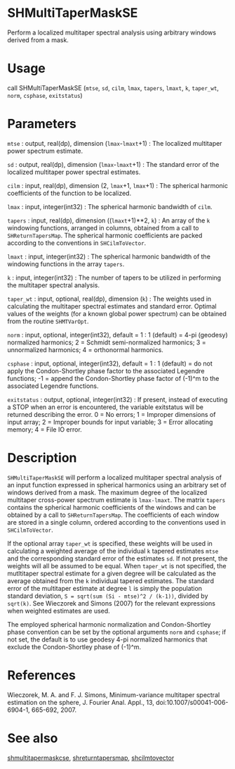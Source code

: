 # SHMultiTaperMaskSE

Perform a localized multitaper spectral analysis using arbitrary windows derived from a mask.

# Usage

call SHMultiTaperMaskSE (`mtse`, `sd`, `cilm`, `lmax`, `tapers`, `lmaxt`, `k`, `taper_wt`, `norm`, `csphase`, `exitstatus`)

# Parameters

`mtse` : output, real(dp), dimension (`lmax`-`lmaxt`+1)
:   The localized multitaper power spectrum estimate.

`sd` : output, real(dp), dimension (`lmax`-`lmaxt`+1)
:   The standard error of the localized multitaper power spectral estimates.

`cilm` : input, real(dp), dimension (2, `lmax`+1, `lmax`+1)
:   The spherical harmonic coefficients of the function to be localized.

`lmax` : input, integer(int32)
:   The spherical harmonic bandwidth of `cilm`.

`tapers` : input, real(dp), dimension ((`lmaxt`+1)**2, `k`)
:   An array of the `k` windowing functions, arranged in columns, obtained from a call to `SHReturnTapersMap`. The spherical harmonic coefficients are packed according to the conventions in `SHCilmToVector`.

`lmaxt` : input, integer(int32)
:   The spherical harmonic bandwidth of the windowing functions in the array `tapers`.

`k` : input, integer(int32)
:   The number of tapers to be utilized in performing the multitaper spectral analysis.

`taper_wt` : input, optional, real(dp), dimension (`k`)
:   The weights used in calculating the multitaper spectral estimates and standard error. Optimal values of the weights (for a known global power spectrum) can be obtained from the routine `SHMTVarOpt`.

`norm` : input, optional, integer(int32), default = 1
:   1 (default) = 4-pi (geodesy) normalized harmonics; 2 = Schmidt semi-normalized harmonics; 3 = unnormalized harmonics; 4 = orthonormal harmonics.

`csphase` : input, optional, integer(int32), default = 1
:   1 (default) = do not apply the Condon-Shortley phase factor to the associated Legendre functions; -1 = append the Condon-Shortley phase factor of (-1)^m to the associated Legendre functions.

`exitstatus` : output, optional, integer(int32)
:   If present, instead of executing a STOP when an error is encountered, the variable exitstatus will be returned describing the error. 0 = No errors; 1 = Improper dimensions of input array; 2 = Improper bounds for input variable; 3 = Error allocating memory; 4 = File IO error.

# Description

`SHMultiTaperMaskSE` will perform a localized multitaper spectral analysis of an input function expressed in spherical harmonics using an arbitrary set of windows derived from a mask. The maximum degree of the localized multitaper cross-power spectrum estimate is `lmax-lmaxt`. The matrix `tapers` contains the spherical harmonic coefficients of the windows and can be obtained by a call to `SHReturnTapersMap`. The coefficients of each window are stored in a single column, ordered according to the conventions used in `SHCilmToVector`.

If the optional array `taper_wt` is specified, these weights will be used in calculating a weighted average of the individual `k` tapered estimates `mtse` and the corresponding standard error of the estimates `sd`. If not present, the weights will all be assumed to be equal. When `taper_wt` is not specified, the mutltitaper spectral estimate for a given degree will be calculated as the average obtained from the `k` individual tapered estimates. The standard error of the multitaper estimate at degree `l` is simply the population standard deviation, `S = sqrt(sum (Si - mtse)^2 / (k-1))`, divided by `sqrt(k)`. See Wieczorek and Simons (2007) for the relevant expressions when weighted estimates are used.

The employed spherical harmonic normalization and Condon-Shortley phase convention can be set by the optional arguments `norm` and `csphase`; if not set, the default is to use geodesy 4-pi normalized harmonics that exclude the Condon-Shortley phase of (-1)^m.

# References

Wieczorek, M. A. and F. J. Simons, Minimum-variance multitaper spectral estimation on the sphere, J. Fourier Anal. Appl., 13, doi:10.1007/s00041-006-6904-1, 665-692, 2007.

# See also

[shmultitapermaskcse](shmultitapermaskcse.html), [shreturntapersmap](shreturntapersmap.html), [shcilmtovector](shcilmtovector.html)
